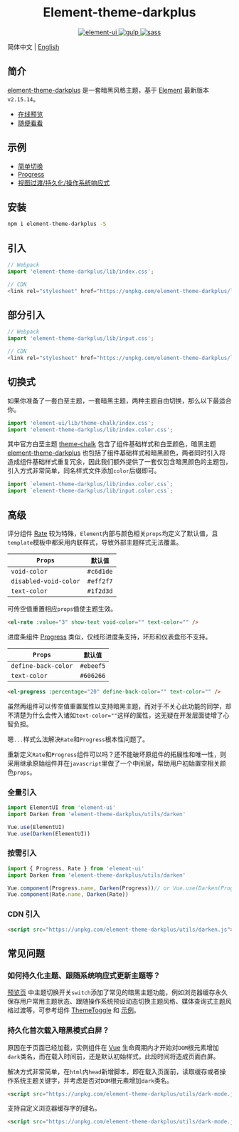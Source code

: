 <h1 align="center">Element-theme-darkplus</h1>

<p align="center">
  <a href="https://github.com/ElemeFE/element">
    <img src="https://img.shields.io/badge/element--ui-2.15.14-blue.svg" alt="element-ui" />
  </a>
  <a href="https://github.com/gulpjs/gulp">
    <img src="https://img.shields.io/badge/gulp-4.0.2-brightgreen.svg" alt="gulp" />
  </a>
  <a href="https://github.com/sass/dart-sass">
    <img src="https://img.shields.io/badge/sass-1.32.13-important.svg" alt="sass" />
  </a>
</p>

简体中文 | [English](README.en.md)

## 简介

[element-theme-darkplus](https://github.com/dongwei1125/theme-dark) 是一套暗黑风格主题，基于 [Element](https://github.com/ElemeFE/element) 最新版本`v2.15.14`。

 - [在线预览](https://dongwei1125.github.io/theme-dark)
 - [随便看看](https://juejin.cn/post/7254372820172030011)

## 示例

 - [简单切换](https://codepen.io/dongwei1125/pen/VwOoWLy)
 - [Progress](https://codepen.io/dongwei1125/pen/vYwoZez)
 - [视图过渡/持久化/操作系统响应式](https://codepen.io/dongwei1125/pen/dyExzaP)

## 安装

```bash
npm i element-theme-darkplus -S
```

## 引入

```javascript
// Webpack
import 'element-theme-darkplus/lib/index.css';

// CDN
<link rel="stylesheet" href="https://unpkg.com/element-theme-darkplus/lib/index.css">
```

## 部分引入

```javascript
// Webpack
import 'element-theme-darkplus/lib/input.css';

// CDN
<link rel="stylesheet" href="https://unpkg.com/element-theme-darkplus/lib/input.css">
```

## 切换式

如果你准备了一套白垩主题，一套暗黑主题，两种主题自由切换，那么以下最适合你。

```javascript
import 'element-ui/lib/theme-chalk/index.css';
import 'element-theme-darkplus/lib/index.color.css';
```

其中官方白垩主题 [theme-chalk](https://github.com/ElementUI/theme-chalk) 包含了组件基础样式和白垩颜色，暗黑主题 [element-theme-darkplus](https://github.com/dongwei1125/theme-dark) 也包括了组件基础样式和暗黑颜色，两者同时引入将造成组件基础样式重复冗余，因此我们额外提供了一套仅包含暗黑颜色的主题包，引入方式非常简单，同名样式文件添加`color`后缀即可。

```javascript
import `element-theme-darkplus/lib/index.color.css`;
import `element-theme-darkplus/lib/input.color.css`;
```

## 高级

评分组件 [Rate](https://github.com/ElemeFE/element/blob/master/packages/rate/src/main.vue) 较为特殊，`Element`内部与颜色相关`props`均定义了默认值，且`template`模板中都采用内联样式，导致外部主题样式无法覆盖。

| `Props` | `默认值` |
| --- | --- |
| `void-color` | `#c6d1de` |
| `disabled-void-color` | `#eff2f7` |
| `text-color` | `#1f2d3d` |

可传空值重置相应`props`值使主题生效。

```html
<el-rate :value="3" show-text void-color="" text-color="" />
```

进度条组件 [Progress](https://github.com/ElemeFE/element/blob/master/packages/progress/src/progress.vue) 类似，仅线形进度条支持，环形和仪表盘形不支持。

| `Props` | `默认值` |
| --- | --- |
| `define-back-color` | `#ebeef5` |
| `text-color` | `#606266` |

```html
<el-progress :percentage="20" define-back-color="" text-color="" />
```

虽然两组件可以传空值重置属性以支持暗黑主题，而对于不关心此功能的同学，却不清楚为什么会传入诸如`text-color=""`这样的属性，这无疑在开发层面徒增了心智负担。

嗯`...`样式么法解决`Rate`和`Progress`根本性问题了。

重新定义`Rate`和`Progress`组件可以吗？还不能破坏原组件的拓展性和唯一性，则采用继承原始组件并在`javascript`里做了一个中间层，帮助用户初始置空相关颜色`props`。

### 全量引入

```javascript
import ElementUI from 'element-ui'
import Darken from 'element-theme-darkplus/utils/darken'

Vue.use(ElementUI)
Vue.use(Darken(ElementUI))
```

### 按需引入

```javascript
import { Progress, Rate } from 'element-ui'
import Darken from 'element-theme-darkplus/utils/darken'

Vue.component(Progress.name, Darken(Progress))// or Vue.use(Darken(Progress))
Vue.component(Rate.name, Darken(Rate))
```

### CDN 引入

```html
<script src="https://unpkg.com/element-theme-darkplus/utils/darken.js"></script>
```

## 常见问题

### 如何持久化主题、跟随系统响应式更新主题等？

[预览页](https://dongwei1125.github.io/theme-dark) 中主题切换开关`switch`添加了常见的暗黑主题功能，例如浏览器缓存永久保存用户常用主题状态、跟随操作系统预设动态切换主题风格、媒体查询式主题风格过渡等，可参考组件 [ThemeToggle](https://github.com/dongwei1125/theme-dark/tree/master/docs/components/ThemeToggle/dark) 和 [示例](https://codepen.io/dongwei1125/pen/dyExzaP)。

### 持久化首次载入暗黑模式白屏？

原因在于页面已经加载，实例组件在 [Vue](https://v2.cn.vuejs.org/v2/api/#%E9%80%89%E9%A1%B9-%E7%94%9F%E5%91%BD%E5%91%A8%E6%9C%9F%E9%92%A9%E5%AD%90) 生命周期内才开始对`DOM`根元素增加`dark`类名，而在载入时间前，还是默认初始样式，此段时间将造成页面白屏。

解决方式非常简单，在`html`内`head`新增脚本，即在载入页面前，读取缓存或者操作系统主题关键字，并考虑是否对`DOM`根元素增加`dark`类名。

```html
<script src="https://unpkg.com/element-theme-darkplus/utils/dark-mode.js"></script>
```

支持自定义浏览器缓存字的键名。

```html
<script src="https://unpkg.com/element-theme-darkplus/utils/dark-mode.js" storage-key="custom-theme-appearance"></script>
```
